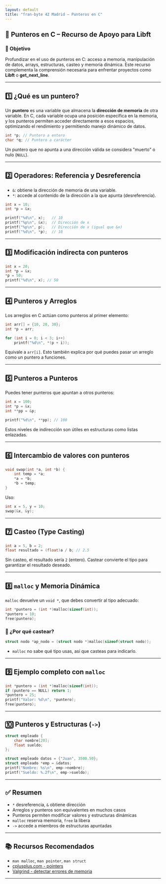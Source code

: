 ```yaml
---
layout: default
title: "fran-byte 42 Madrid — Punteros en C"
---
```


## 🔹 Punteros en C – Recurso de Apoyo para Libft

### 📌 Objetivo

Profundizar en el uso de punteros en C: acceso a memoria, manipulación de datos, arrays, estructuras, casteo y memoria dinámica. Este recurso complementa la comprensión necesaria para enfrentar proyectos como **Libft** o **get\_next\_line**.

---

## 1️⃣ ¿Qué es un puntero?

Un **puntero** es una variable que almacena la **dirección de memoria** de otra variable. En C, cada variable ocupa una posición específica en la memoria, y los punteros permiten acceder directamente a esos espacios, optimizando el rendimiento y permitiendo manejo dinámico de datos.

```c
int *p; // Puntero a entero
char *q; // Puntero a carácter
```

Un puntero que no apunta a una dirección válida se considera "muerto" o nulo (`NULL`).

---

## 2️⃣ Operadores: Referencia y Desreferencia

* `&`: obtiene la dirección de memoria de una variable.
* `*`: accede al contenido de la dirección a la que apunta (desreferencia).

```c
int x = 10;
int *p = &x;

printf("%d\n", x);   // 10
printf("%p\n", &x);  // Dirección de x
printf("%p\n", p);   // Dirección de x (igual que &x)
printf("%d\n", *p);  // 10
```

---

## 3️⃣ Modificación indirecta con punteros

```c
int x = 20;
int *p = &x;
*p = 50;
printf("%d\n", x); // 50
```

---

## 4️⃣ Punteros y Arreglos

Los arreglos en C actúan como punteros al primer elemento:

```c
int arr[] = {10, 20, 30};
int *p = arr;

for (int i = 0; i < 3; i++)
    printf("%d\n", *(p + i));
```

Equivale a `arr[i]`. Esto también explica por qué puedes pasar un arreglo como un puntero a funciones.

---

## 5️⃣ Punteros a Punteros

Puedes tener punteros que apuntan a otros punteros:

```c
int x = 100;
int *p = &x;
int **pp = &p;

printf("%d\n", **pp); // 100
```

Estos niveles de indirección son útiles en estructuras como listas enlazadas.

---

## 6️⃣ Intercambio de valores con punteros

```c
void swap(int *a, int *b) {
    int temp = *a;
    *a = *b;
    *b = temp;
}
```

Uso:

```c
int x = 5, y = 10;
swap(&x, &y);
```

---

## 7️⃣ Casteo (Type Casting)

```c
int a = 5, b = 2;
float resultado = (float)a / b; // 2.5
```

Sin casteo, el resultado sería `2` (entero). Castear convierte el tipo para garantizar el resultado deseado.

---

## 8️⃣ `malloc` y Memoria Dinámica

`malloc` devuelve un `void *`, que debes convertir al tipo adecuado:

```c
int *puntero = (int *)malloc(sizeof(int));
*puntero = 10;
free(puntero);
```

### 📌 ¿Por qué castear?

```c
struct nodo *ap_nodo = (struct nodo *)malloc(sizeof(struct nodo));
```

* `malloc` no sabe qué tipo usas, así que casteas para indicarlo.

---

## 9️⃣ Ejemplo completo con `malloc`

```c
int *puntero = (int *)malloc(sizeof(int));
if (puntero == NULL) return 1;
*puntero = 25;
printf("Valor: %d\n", *puntero);
free(puntero);
```

---

## 🔟 Punteros y Estructuras (`->`)

```c
struct empleado {
    char nombre[20];
    float sueldo;
};

struct empleado datos = {"Juan", 3500.50};
struct empleado *emp = &datos;
printf("Nombre: %s\n", emp->nombre);
printf("Sueldo: %.2f\n", emp->sueldo);
```

---

## ✅ Resumen

* `*` desreferencia, `&` obtiene dirección
* Arreglos y punteros son equivalentes en muchos casos
* Punteros permiten modificar valores y estructuras dinámicas
* `malloc` reserva memoria, `free` la libera
* `->` accede a miembros de estructuras apuntadas

---

## 📚 Recursos Recomendados

* `man malloc`, `man pointer`, `man struct`
* [cplusplus.com - pointers](https://cplusplus.com/doc/tutorial/pointers/)
* [Valgrind - detectar errores de memoria](https://valgrind.org/)

---
